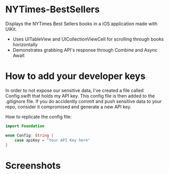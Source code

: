 # NYTimes-BestSellers

Displays the NYTimes Best Sellers books in a iOS application made with UIKit. 

- Uses UITableView and UICollectionViewCell for scrolling through books horizontally
- Demonstrates grabbing API's response through Combine and Async Await

# How to add your developer keys
In order to not expose our sensitive data, I've created a file called Config.swift that holds my API key. This config file is then added to the .gitignore file. If you do accidently commit and push sensitive data to your repo, consider it compromised and generate a new API key.

How to replicate the config file:

```swift
import Foundation

enum Config: String {
    case apiKey = "Your API Key here"
}
```

# Screenshots